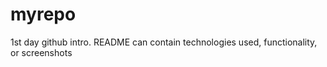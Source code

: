 # myrepo
1st day github intro.  README can contain technologies used, functionality, or screenshots
